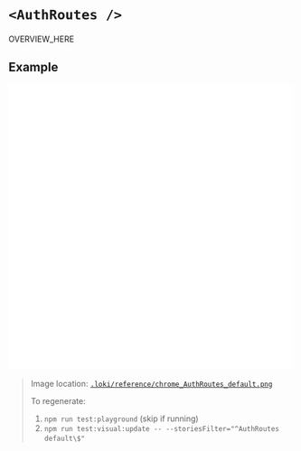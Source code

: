 # `<AuthRoutes />`

OVERVIEW_HERE

## Example

![AuthRoutes](../../../.loki/reference/chrome_AuthRoutes_default.png)

> Image location: [`.loki/reference/chrome_AuthRoutes_default.png`](../../../.loki/reference/chrome_AuthRoutes_default.png)
> 
> To regenerate: 
> 1. `npm run test:playground` (skip if running)
> 1. `npm run test:visual:update -- --storiesFilter="^AuthRoutes default\$"`
